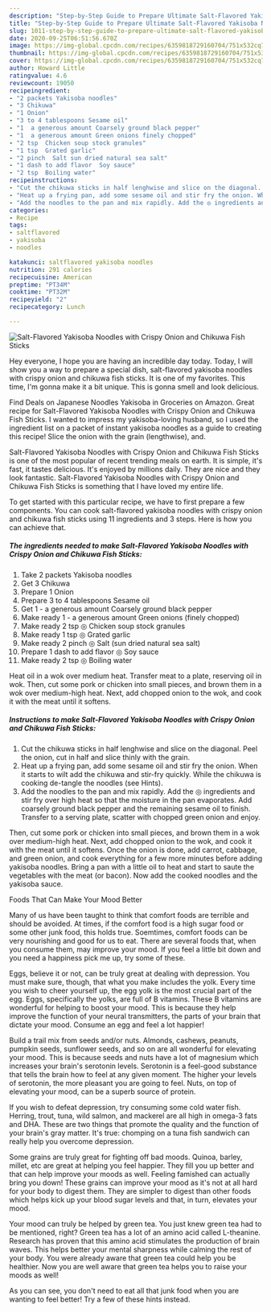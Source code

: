 ```yaml
---
description: "Step-by-Step Guide to Prepare Ultimate Salt-Flavored Yakisoba Noodles with Crispy Onion and Chikuwa Fish Sticks"
title: "Step-by-Step Guide to Prepare Ultimate Salt-Flavored Yakisoba Noodles with Crispy Onion and Chikuwa Fish Sticks"
slug: 1011-step-by-step-guide-to-prepare-ultimate-salt-flavored-yakisoba-noodles-with-crispy-onion-and-chikuwa-fish-sticks
date: 2020-09-25T06:51:56.670Z
image: https://img-global.cpcdn.com/recipes/6359818729160704/751x532cq70/salt-flavored-yakisoba-noodles-with-crispy-onion-and-chikuwa-fish-sticks-recipe-main-photo.jpg
thumbnail: https://img-global.cpcdn.com/recipes/6359818729160704/751x532cq70/salt-flavored-yakisoba-noodles-with-crispy-onion-and-chikuwa-fish-sticks-recipe-main-photo.jpg
cover: https://img-global.cpcdn.com/recipes/6359818729160704/751x532cq70/salt-flavored-yakisoba-noodles-with-crispy-onion-and-chikuwa-fish-sticks-recipe-main-photo.jpg
author: Howard Little
ratingvalue: 4.6
reviewcount: 19050
recipeingredient:
- "2 packets Yakisoba noodles"
- "3 Chikuwa"
- "1 Onion"
- "3 to 4 tablespoons Sesame oil"
- "1  a generous amount Coarsely ground black pepper"
- "1  a generous amount Green onions finely chopped"
- "2 tsp  Chicken soup stock granules"
- "1 tsp  Grated garlic"
- "2 pinch  Salt sun dried natural sea salt"
- "1 dash to add flavor  Soy sauce"
- "2 tsp  Boiling water"
recipeinstructions:
- "Cut the chikuwa sticks in half lenghwise and slice on the diagonal. Peel the onion, cut in half and slice thinly with the grain."
- "Heat up a frying pan, add some sesame oil and stir fry the onion. When it starts to wilt add the chikuwa and stir-fry quickly. While the chikuwa is cooking de-tangle the noodles (see Hints)."
- "Add the noodles to the pan and mix rapidly. Add the ◎ ingredients and stir fry over high heat so that the moisture in the pan evaporates. Add coarsely ground black pepper and the remaining sesame oil to finish. Transfer to a serving plate, scatter with chopped green onion and enjoy."
categories:
- Recipe
tags:
- saltflavored
- yakisoba
- noodles

katakunci: saltflavored yakisoba noodles 
nutrition: 291 calories
recipecuisine: American
preptime: "PT34M"
cooktime: "PT32M"
recipeyield: "2"
recipecategory: Lunch

---
```



![Salt-Flavored Yakisoba Noodles with Crispy Onion and Chikuwa Fish Sticks](https://img-global.cpcdn.com/recipes/6359818729160704/751x532cq70/salt-flavored-yakisoba-noodles-with-crispy-onion-and-chikuwa-fish-sticks-recipe-main-photo.jpg)

Hey everyone, I hope you are having an incredible day today. Today, I will show you a way to prepare a special dish, salt-flavored yakisoba noodles with crispy onion and chikuwa fish sticks. It is one of my favorites. This time, I'm gonna make it a bit unique. This is gonna smell and look delicious.

Find Deals on Japanese Noodles Yakisoba in Groceries on Amazon. Great recipe for Salt-Flavored Yakisoba Noodles with Crispy Onion and Chikuwa Fish Sticks. I wanted to impress my yakisoba-loving husband, so I used the ingredient list on a packet of instant yakisoba noodles as a guide to creating this recipe! Slice the onion with the grain (lengthwise), and.

Salt-Flavored Yakisoba Noodles with Crispy Onion and Chikuwa Fish Sticks is one of the most popular of recent trending meals on earth. It is simple, it's fast, it tastes delicious. It's enjoyed by millions daily. They are nice and they look fantastic. Salt-Flavored Yakisoba Noodles with Crispy Onion and Chikuwa Fish Sticks is something that I have loved my entire life.


To get started with this particular recipe, we have to first prepare a few components. You can cook salt-flavored yakisoba noodles with crispy onion and chikuwa fish sticks using 11 ingredients and 3 steps. Here is how you can achieve that.

<!--inarticleads1-->

##### The ingredients needed to make Salt-Flavored Yakisoba Noodles with Crispy Onion and Chikuwa Fish Sticks:

1. Take 2 packets Yakisoba noodles
1. Get 3 Chikuwa
1. Prepare 1 Onion
1. Prepare 3 to 4 tablespoons Sesame oil
1. Get 1 - a generous amount Coarsely ground black pepper
1. Make ready 1 - a generous amount Green onions (finely chopped)
1. Make ready 2 tsp ◎ Chicken soup stock granules
1. Make ready 1 tsp ◎ Grated garlic
1. Make ready 2 pinch ◎ Salt (sun dried natural sea salt)
1. Prepare 1 dash to add flavor ◎ Soy sauce
1. Make ready 2 tsp ◎ Boiling water


Heat oil in a wok over medium heat. Transfer meat to a plate, reserving oil in wok. Then, cut some pork or chicken into small pieces, and brown them in a wok over medium-high heat. Next, add chopped onion to the wok, and cook it with the meat until it softens. 

<!--inarticleads2-->

##### Instructions to make Salt-Flavored Yakisoba Noodles with Crispy Onion and Chikuwa Fish Sticks:

1. Cut the chikuwa sticks in half lenghwise and slice on the diagonal. Peel the onion, cut in half and slice thinly with the grain.
1. Heat up a frying pan, add some sesame oil and stir fry the onion. When it starts to wilt add the chikuwa and stir-fry quickly. While the chikuwa is cooking de-tangle the noodles (see Hints).
1. Add the noodles to the pan and mix rapidly. Add the ◎ ingredients and stir fry over high heat so that the moisture in the pan evaporates. Add coarsely ground black pepper and the remaining sesame oil to finish. Transfer to a serving plate, scatter with chopped green onion and enjoy.


Then, cut some pork or chicken into small pieces, and brown them in a wok over medium-high heat. Next, add chopped onion to the wok, and cook it with the meat until it softens. Once the onion is done, add carrot, cabbage, and green onion, and cook everything for a few more minutes before adding yakisoba noodles. Bring a pan with a little oil to heat and start to saute the vegetables with the meat (or bacon). Now add the cooked noodles and the yakisoba sauce. 

Foods That Can Make Your Mood Better


Many of us have been taught to think that comfort foods are terrible and should be avoided. At times, if the comfort food is a high sugar food or some other junk food, this holds true. Soemtimes, comfort foods can be very nourishing and good for us to eat. There are several foods that, when you consume them, may improve your mood. If you feel a little bit down and you need a happiness pick me up, try some of these.

Eggs, believe it or not, can be truly great at dealing with depression. You must make sure, though, that what you make includes the yolk. Every time you wish to cheer yourself up, the egg yolk is the most crucial part of the egg. Eggs, specifically the yolks, are full of B vitamins. These B vitamins are wonderful for helping to boost your mood. This is because they help improve the function of your neural transmitters, the parts of your brain that dictate your mood. Consume an egg and feel a lot happier!

Build a trail mix from seeds and/or nuts. Almonds, cashews, peanuts, pumpkin seeds, sunflower seeds, and so on are all wonderful for elevating your mood. This is because seeds and nuts have a lot of magnesium which increases your brain's serotonin levels. Serotonin is a feel-good substance that tells the brain how to feel at any given moment. The higher your levels of serotonin, the more pleasant you are going to feel. Nuts, on top of elevating your mood, can be a superb source of protein.

If you wish to defeat depression, try consuming some cold water fish. Herring, trout, tuna, wild salmon, and mackerel are all high in omega-3 fats and DHA. These are two things that promote the quality and the function of your brain's gray matter. It's true: chomping on a tuna fish sandwich can really help you overcome depression. 

Some grains are truly great for fighting off bad moods. Quinoa, barley, millet, etc are great at helping you feel happier. They fill you up better and that can help improve your moods as well. Feeling famished can actually bring you down! These grains can improve your mood as it's not at all hard for your body to digest them. They are simpler to digest than other foods which helps kick up your blood sugar levels and that, in turn, elevates your mood.

Your mood can truly be helped by green tea. You just knew green tea had to be mentioned, right? Green tea has a lot of an amino acid called L-theanine. Research has proven that this amino acid stimulates the production of brain waves. This helps better your mental sharpness while calming the rest of your body. You were already aware that green tea could help you be healthier. Now you are well aware that green tea helps you to raise your moods as well!

As you can see, you don't need to eat all that junk food when you are wanting to feel better! Try  a few  of  these  hints  instead.

